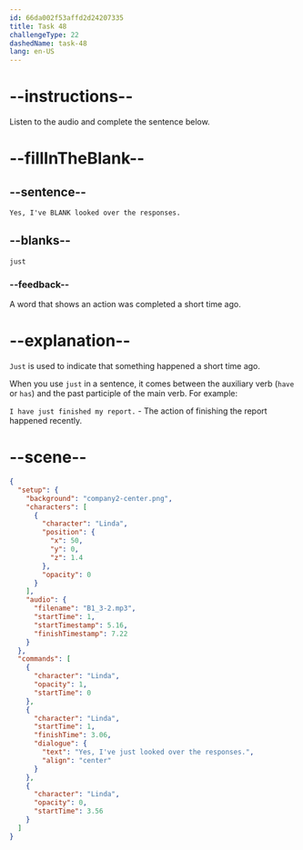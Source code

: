 ```yaml
---
id: 66da002f53affd2d24207335
title: Task 48
challengeType: 22
dashedName: task-48
lang: en-US
---
```

<!--
AUDIO REFERENCE:
Linda: Yes, I've just looked over the responses.
-->

# --instructions--

Listen to the audio and complete the sentence below.

# --fillInTheBlank--

## --sentence--

`Yes, I've BLANK looked over the responses.`

## --blanks--

`just`

### --feedback--

A word that shows an action was completed a short time ago.

# --explanation--

`Just` is used to indicate that something happened a short time ago. 

When you use `just` in a sentence, it comes between the auxiliary verb (`have` or `has`) and the past participle of the main verb. For example:

`I have just finished my report.` - The action of finishing the report happened recently.

# --scene--

```json
{
  "setup": {
    "background": "company2-center.png",
    "characters": [
      {
        "character": "Linda",
        "position": {
          "x": 50,
          "y": 0,
          "z": 1.4
        },
        "opacity": 0
      }
    ],
    "audio": {
      "filename": "B1_3-2.mp3",
      "startTime": 1,
      "startTimestamp": 5.16,
      "finishTimestamp": 7.22
    }
  },
  "commands": [
    {
      "character": "Linda",
      "opacity": 1,
      "startTime": 0
    },
    {
      "character": "Linda",
      "startTime": 1,
      "finishTime": 3.06,
      "dialogue": {
        "text": "Yes, I've just looked over the responses.",
        "align": "center"
      }
    },
    {
      "character": "Linda",
      "opacity": 0,
      "startTime": 3.56
    }
  ]
}
```
